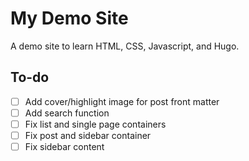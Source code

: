 # My Demo Site

A demo site to learn HTML, CSS, Javascript, and Hugo.

## To-do

- [ ] Add cover/highlight image for post front matter
- [ ] Add search function
- [ ] Fix list and single page containers
- [ ] Fix post and sidebar container
- [ ] Fix sidebar content
